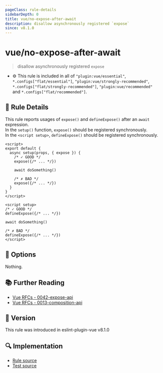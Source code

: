 ```yaml
---
pageClass: rule-details
sidebarDepth: 0
title: vue/no-expose-after-await
description: disallow asynchronously registered `expose`
since: v8.1.0
---
```


# vue/no-expose-after-await

> disallow asynchronously registered `expose`

- :gear: This rule is included in all of `"plugin:vue/essential"`, `*.configs["flat/essential"]`, `"plugin:vue/strongly-recommended"`, `*.configs["flat/strongly-recommended"]`, `"plugin:vue/recommended"` and `*.configs["flat/recommended"]`.

## :book: Rule Details

This rule reports usages of `expose()` and `defineExpose()` after an `await` expression.  
In the `setup()` function, `expose()` should be registered synchronously.  
In the `<script setup>`, `defineExpose()` should be registered synchronously.

<eslint-code-block :rules="{'vue/no-expose-after-await': ['error']}">

```vue
<script>
export default {
  async setup(props, { expose }) {
    /* ✓ GOOD */
    expose({/* ... */})

    await doSomething()

    /* ✗ BAD */
    expose({/* ... */})
  }
}
</script>
```

</eslint-code-block>

<eslint-code-block :rules="{'vue/no-expose-after-await': ['error']}">

```vue
<script setup>
/* ✓ GOOD */
defineExpose({/* ... */})

await doSomething()

/* ✗ BAD */
defineExpose({/* ... */})
</script>
```

</eslint-code-block>

## :wrench: Options

Nothing.

## :books: Further Reading

- [Vue RFCs - 0042-expose-api](https://github.com/vuejs/rfcs/blob/master/active-rfcs/0042-expose-api.md)
- [Vue RFCs - 0013-composition-api](https://github.com/vuejs/rfcs/blob/master/active-rfcs/0013-composition-api.md)

## :rocket: Version

This rule was introduced in eslint-plugin-vue v8.1.0

## :mag: Implementation

- [Rule source](https://github.com/vuejs/eslint-plugin-vue/blob/master/lib/rules/no-expose-after-await.js)
- [Test source](https://github.com/vuejs/eslint-plugin-vue/blob/master/tests/lib/rules/no-expose-after-await.js)
